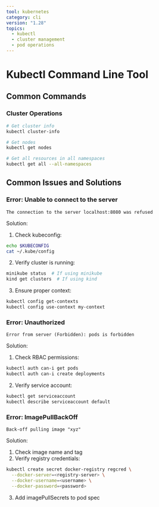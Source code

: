 ```yaml
---
tool: kubernetes
category: cli
version: "1.28"
topics:
  - kubectl
  - cluster management
  - pod operations
---
```

# Kubectl Command Line Tool

## Common Commands

### Cluster Operations
```bash
# Get cluster info
kubectl cluster-info

# Get nodes
kubectl get nodes

# Get all resources in all namespaces
kubectl get all --all-namespaces
```

## Common Issues and Solutions

### Error: Unable to connect to the server
```error
The connection to the server localhost:8080 was refused
```

Solution:
1. Check kubeconfig:
```bash
echo $KUBECONFIG
cat ~/.kube/config
```

2. Verify cluster is running:
```bash
minikube status  # If using minikube
kind get clusters  # If using kind
```

3. Ensure proper context:
```bash
kubectl config get-contexts
kubectl config use-context my-context
```

### Error: Unauthorized
```error
Error from server (Forbidden): pods is forbidden
```

Solution:
1. Check RBAC permissions:
```bash
kubectl auth can-i get pods
kubectl auth can-i create deployments
```

2. Verify service account:
```bash
kubectl get serviceaccount
kubectl describe serviceaccount default
```

### Error: ImagePullBackOff
```error
Back-off pulling image "xyz"
```

Solution:
1. Check image name and tag
2. Verify registry credentials:
```bash
kubectl create secret docker-registry regcred \
  --docker-server=<registry-server> \
  --docker-username=<username> \
  --docker-password=<password>
```
3. Add imagePullSecrets to pod spec
